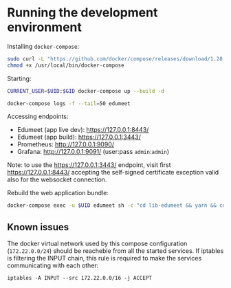 # Running the development environment

Installing `docker-compose`:
```sh
sudo curl -L "https://github.com/docker/compose/releases/download/1.28.4/docker-compose-$(uname -s)-$(uname -m)" -o /usr/local/bin/docker-compose
chmod +x /usr/local/bin/docker-compose
```

Starting:

```sh
CURRENT_USER=$UID:$GID docker-compose up --build -d

docker-compose logs -f --tail=50 edumeet
```

Accessing endpoints:

- Edumeet (app live dev): https://127.0.0.1:8443/
- Edumeet (app build): https://127.0.0.1:3443/
- Prometheus: http://127.0.0.1:9090/
- Grafana: http://127.0.0.1:9091/ (user:pass `admin`:`admin`)

Note: to use the https://127.0.0.1:3443/ endpoint, visit first
https://127.0.0.1:8443/ accepting the self-signed certificate exception valid 
also for the websocket connection.

Rebuild the web application bundle:

```sh
docker-compose exec -u $UID edumeet sh -c "cd lib-edumeet && yarn && cd ../app && yarn && yarn build"
```

## Known issues

The docker virtual network used by this compose configuration (`172.22.0.0/24`)
should be reacheble from all the started services. If iptables is filtering the 
INPUT chain, this rule is required to make the services communicating with each other:

```
iptables -A INPUT --src 172.22.0.0/16 -j ACCEPT
```
